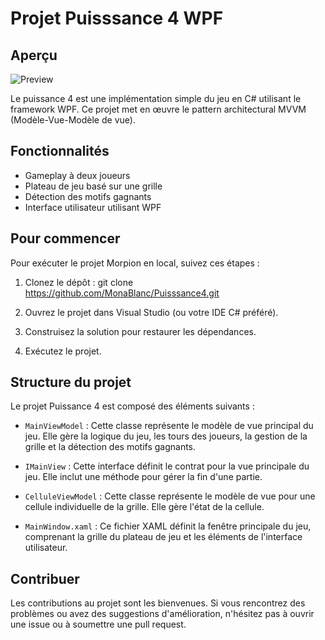 # Projet Puisssance 4 WPF

## Aperçu
![Preview](https://github.com/MonaBlanc/Puisssance4/blob/master/Puissance4WPF.png?raw=true)

Le puissance 4 est une implémentation simple du jeu en C# utilisant le framework WPF. Ce projet met en œuvre le pattern architectural MVVM (Modèle-Vue-Modèle de vue).

## Fonctionnalités
- Gameplay à deux joueurs
- Plateau de jeu basé sur une grille
- Détection des motifs gagnants
- Interface utilisateur utilisant WPF

## Pour commencer
Pour exécuter le projet Morpion en local, suivez ces étapes :

1. Clonez le dépôt : git clone https://github.com/MonaBlanc/Puisssance4.git

2. Ouvrez le projet dans Visual Studio (ou votre IDE C# préféré).

3. Construisez la solution pour restaurer les dépendances.

4. Exécutez le projet.

## Structure du projet
Le projet Puissance 4 est composé des éléments suivants :

- `MainViewModel` : Cette classe représente le modèle de vue principal du jeu. Elle gère la logique du jeu, les tours des joueurs, la gestion de la grille et la détection des motifs gagnants.

- `IMainView` : Cette interface définit le contrat pour la vue principale du jeu. Elle inclut une méthode pour gérer la fin d'une partie.

- `CelluleViewModel` : Cette classe représente le modèle de vue pour une cellule individuelle de la grille. Elle gère l'état de la cellule.

- `MainWindow.xaml` : Ce fichier XAML définit la fenêtre principale du jeu, comprenant la grille du plateau de jeu et les éléments de l'interface utilisateur.

## Contribuer
Les contributions au projet sont les bienvenues. Si vous rencontrez des problèmes ou avez des suggestions d'amélioration, n'hésitez pas à ouvrir une issue ou à soumettre une pull request.
